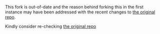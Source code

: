 This fork is out-of-date and the reason behind forking this in the first instance may have been addressed with the recent changes to [the original repo](https://github.com/damms005/laravel-cashier).


Kindly consider re-checking [the original repo](https://github.com/damms005/laravel-cashier)
